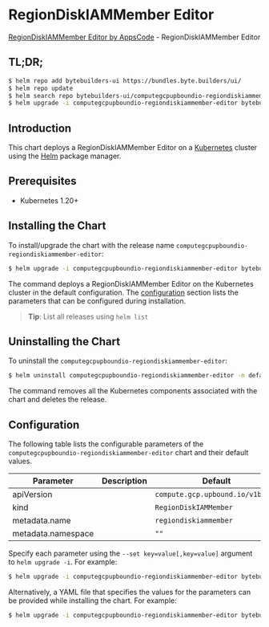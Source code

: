 # RegionDiskIAMMember Editor

[RegionDiskIAMMember Editor by AppsCode](https://byte.builders) - RegionDiskIAMMember Editor

## TL;DR;

```bash
$ helm repo add bytebuilders-ui https://bundles.byte.builders/ui/
$ helm repo update
$ helm search repo bytebuilders-ui/computegcpupboundio-regiondiskiammember-editor --version=v0.4.18
$ helm upgrade -i computegcpupboundio-regiondiskiammember-editor bytebuilders-ui/computegcpupboundio-regiondiskiammember-editor -n default --create-namespace --version=v0.4.18
```

## Introduction

This chart deploys a RegionDiskIAMMember Editor on a [Kubernetes](http://kubernetes.io) cluster using the [Helm](https://helm.sh) package manager.

## Prerequisites

- Kubernetes 1.20+

## Installing the Chart

To install/upgrade the chart with the release name `computegcpupboundio-regiondiskiammember-editor`:

```bash
$ helm upgrade -i computegcpupboundio-regiondiskiammember-editor bytebuilders-ui/computegcpupboundio-regiondiskiammember-editor -n default --create-namespace --version=v0.4.18
```

The command deploys a RegionDiskIAMMember Editor on the Kubernetes cluster in the default configuration. The [configuration](#configuration) section lists the parameters that can be configured during installation.

> **Tip**: List all releases using `helm list`

## Uninstalling the Chart

To uninstall the `computegcpupboundio-regiondiskiammember-editor`:

```bash
$ helm uninstall computegcpupboundio-regiondiskiammember-editor -n default
```

The command removes all the Kubernetes components associated with the chart and deletes the release.

## Configuration

The following table lists the configurable parameters of the `computegcpupboundio-regiondiskiammember-editor` chart and their default values.

|     Parameter      | Description |                   Default                   |
|--------------------|-------------|---------------------------------------------|
| apiVersion         |             | <code>compute.gcp.upbound.io/v1beta1</code> |
| kind               |             | <code>RegionDiskIAMMember</code>            |
| metadata.name      |             | <code>regiondiskiammember</code>            |
| metadata.namespace |             | <code>""</code>                             |


Specify each parameter using the `--set key=value[,key=value]` argument to `helm upgrade -i`. For example:

```bash
$ helm upgrade -i computegcpupboundio-regiondiskiammember-editor bytebuilders-ui/computegcpupboundio-regiondiskiammember-editor -n default --create-namespace --version=v0.4.18 --set apiVersion=compute.gcp.upbound.io/v1beta1
```

Alternatively, a YAML file that specifies the values for the parameters can be provided while
installing the chart. For example:

```bash
$ helm upgrade -i computegcpupboundio-regiondiskiammember-editor bytebuilders-ui/computegcpupboundio-regiondiskiammember-editor -n default --create-namespace --version=v0.4.18 --values values.yaml
```
